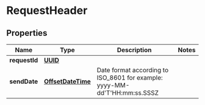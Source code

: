 
# RequestHeader

## Properties
Name | Type | Description | Notes
------------ | ------------- | ------------- | -------------
**requestId** | [**UUID**](UUID.md) |  | 
**sendDate** | [**OffsetDateTime**](OffsetDateTime.md) | Date format according to ISO_8601 for example: yyyy-MM-dd&#39;T&#39;HH:mm:ss.SSSZ | 



